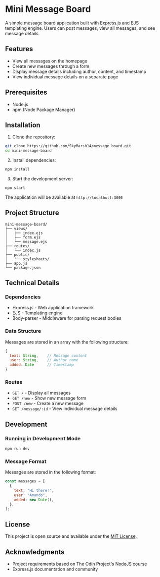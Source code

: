 # Mini Message Board

A simple message board application built with Express.js and EJS templating engine. Users can post messages, view all messages, and see message details.

## Features

- View all messages on the homepage
- Create new messages through a form
- Display message details including author, content, and timestamp
- View individual message details on a separate page

## Prerequisites

- Node.js
- npm (Node Package Manager)

## Installation

1. Clone the repository:

```bash
git clone https://github.com/SkyMarsh14/message_board.git
cd mini-message-board
```

2. Install dependencies:

```bash
npm install
```

3. Start the development server:

```bash
npm start
```

The application will be available at `http://localhost:3000`

## Project Structure

```
mini-message-board/
├── views/
│   ├── index.ejs
│   ├── form.ejs
│   └── message.ejs
├── routes/
│   └── index.js
├── public/
│   └── stylesheets/
├── app.js
└── package.json
```

## Technical Details

### Dependencies

- Express.js - Web application framework
- EJS - Templating engine
- Body-parser - Middleware for parsing request bodies

### Data Structure

Messages are stored in an array with the following structure:

```javascript
{
  text: String,    // Message content
  user: String,    // Author name
  added: Date      // Timestamp
}
```

### Routes

- `GET /` - Display all messages
- `GET /new` - Show new message form
- `POST /new` - Create a new message
- `GET /message/:id` - View individual message details

## Development

### Running in Development Mode

```bash
npm run dev
```

### Message Format

Messages are stored in the following format:

```javascript
const messages = [
  {
    text: "Hi there!",
    user: "Amando",
    added: new Date(),
  },
];
```

## License

This project is open source and available under the [MIT License](LICENSE).

## Acknowledgments

- Project requirements based on The Odin Project's NodeJS course
- Express.js documentation and community
